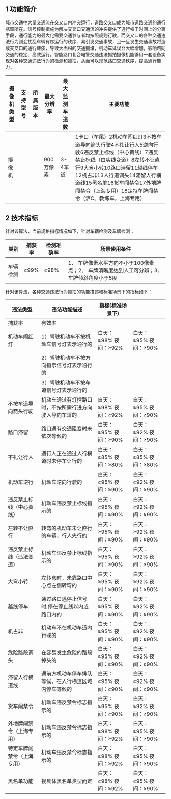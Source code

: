 ## 1 功能简介

城市交通中大量交通流在交叉口内冲突运行，道路交叉口成为城市道路交通的通行瓶颈所在。信号控制措施为解决交叉口交通流的冲突提供了通行权于时间上的分离手段，通行能力的最大化需要交通参与者均按照规则行驶，而交叉口的各种交通违法行为则会扰乱车辆有序运行的秩序、易引发交通事故，且一旦发生交通事故将造成交叉口的通行瘫痪，导致大面积的交通拥堵，机动车延误会大幅增加，影响路网交通的稳定、高效运行。智能路口复合电警交通违法抓拍摄像机能够用一套设备实现对各种交通违法行为的检测和抓拍，从而可以规范路口交通秩序，提高通行能力。

| 摄像机类型 | 支持型号 | 所属版本 | 最大分辨率 | 最大监测车道数 | 主要功能                                                     |
| ---------- | -------- | -------- | ---------- | -------------- | ------------------------------------------------------------ |
| 摄像机     |          |          | 900万像素  | 3-4车道        | 1卡口（车尾）2机动车闯红灯3不按车道导向箭头行驶4不礼让行人5逆向行驶6违反禁止标线（中心黄线）7违反禁止标线（白实线变道）8左转不让直行9大弯小转10路口滞留11越线停车12机占非13人行道调头14滞留人行横道线15黑名单16货车闯禁令17外地牌闯禁令（上海专用）18定特车牌闯禁令（沪C、教练车，上海专用） |

## 2 技术指标

针对该算法，当前规格指标情况如下，针对车辆检测及车牌检测：

| 类别     | 捕获率 | 检测准确率 | 场景使用条件                                                 |
| -------- | ------ | ---------- | ------------------------------------------------------------ |
| 车辆检测 | ≥99%   | ≥98%       | 1、 车牌像素水平方向不小于100像素点；2、 车牌清晰度达到人工可分辨；3、 车牌倾斜角度小于5度 |

针对该算法，各种交通违法行为抓拍的功能描述和标准场景下的指标如下：

| 违法类型                   | 违法功能描述                                           | 指标(标准场景下)      |                       |
| -------------------------- | ------------------------------------------------------ | --------------------- | --------------------- |
| 捕获率                     | 有效率                                                 |                       |                       |
| 机动车闯红灯               | 1）驾驶机动车不按机动车信号灯表示通行的                | 白天：≥98% 夜间：≥92% | 白天：≥95% 夜间：≥90% |
|                            | 2）驾驶机动车不按方向指示信号灯表示通行的              |                       |                       |
|                            | 3）驾驶机动车不按车道信号灯表示通行的                  |                       |                       |
| 不按车道导向箭头行驶       | 机动车通过有灯控路口时，不按所需行进方向驶入导向车道的 | 白天：≥98% 夜间：≥92% | 白天：≥95% 夜间：≥90% |
| 路口滞留                   | 路口遇有交通阻塞时未依次等候的                         | 白天：≥95% 夜间：≥90% | 白天：≥92% 夜间：≥90% |
| 不礼让行人                 | 遇行人正在通过人行横道时未停车让行的                   | 白天：≥85% 夜间：≥80% | 白天：≥85% 夜间：≥80% |
| 机动车逆行                 | 机动车逆向行驶的                                       | 白天：≥95% 夜间：≥90% | 白天：≥92% 夜间：≥90% |
| 违反禁止标线（中心黄线）   | 机动车违反禁止标线指示的                               | 白天：≥95% 夜间：≥90% | 白天：≥92% 夜间：≥90% |
| 左转不让直行               | 转弯的机动车未让直行的车辆、行人先行的                 | 白天：≥95% 夜间：≥90% | 白天：≥92% 夜间：≥90% |
| 违反禁止标线（违法变道）   | 机动车违反禁止标线指示的                               | 白天：≥95% 夜间：≥90% | 白天：≥92% 夜间：≥90% |
| 大弯小转                   | 左转弯时，未靠路口中心点左侧转弯的                     | 白天：≥95% 夜间：≥90% | 白天：≥92% 夜间：≥90% |
| 越线停车                   | 通过路口遇停止信号时,停在停止线以内或路口内的          | 白天：≥95% 夜间：≥90% | 白天：≥92% 夜间：≥90% |
| 机占非                     | 机动车不在机动车道内行驶的                             | 白天：≥95% 夜间：≥90% | 白天：≥92% 夜间：≥90% |
| 危险路段调头               | 在容易发生危险的路段掉头的                             | 白天：≥95% 夜间：≥90% | 白天：≥92% 夜间：≥90% |
| 滞留人行横道线             | 遇前方机动车停车排队等候，在人行横道区域内停车等候的   | 白天：≥95% 夜间：≥90% | 白天：≥92% 夜间：≥90% |
| 货车闯禁令                 | 机动车违反禁令标志指示的                               | 白天：≥95% 夜间：≥90% | 白天：≥92% 夜间：≥90% |
| 外地牌闯禁令（上海专用）   | 机动车违反禁令标志指示的                               | 白天：≥98% 夜间：≥92% | 白天：≥95% 夜间：≥90% |
| 特定车牌闯禁令（上海专用） | 机动车违反禁令标志指示的                               | 白天：≥98% 夜间：≥92% | 白天：≥95% 夜间：≥90% |
| 黑名单功能                 | 视具体黑名单类型而定                                   | 白天：≥98% 夜间：≥92% | 白天：≥95% 夜间：≥90% |

